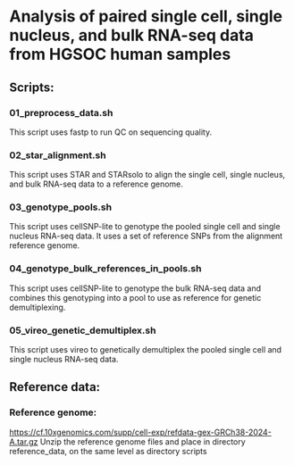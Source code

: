 # Analysis of paired single cell, single nucleus, and bulk RNA-seq data from HGSOC human samples
## Scripts:
### **01_preprocess_data.sh**
This script uses fastp to run QC on sequencing quality.
### **02_star_alignment.sh**
This script uses STAR and STARsolo to align the single cell, single nucleus, and bulk RNA-seq data to a reference genome.
### **03_genotype_pools.sh**
This script uses cellSNP-lite to genotype the pooled single cell and single nucleus RNA-seq data. It uses a set of reference SNPs from the alignment reference genome.
### **04_genotype_bulk_references_in_pools.sh**
This script uses cellSNP-lite to genotype the bulk RNA-seq data and combines this genotyping into a pool to use as reference for genetic demultiplexing.
### **05_vireo_genetic_demultiplex.sh**
This script uses vireo to genetically demultiplex the pooled single cell and single nucleus RNA-seq data.

## Reference data:
### Reference genome:
https://cf.10xgenomics.com/supp/cell-exp/refdata-gex-GRCh38-2024-A.tar.gz
Unzip the reference genome files and place in directory reference_data, on the same level as directory scripts
